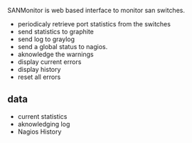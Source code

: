 SANMonitor is web based interface to monitor san switches.

- periodicaly retrieve port statistics from the switches
- send statistics to graphite
- send log to graylog
- send a global status to nagios.
- aknowledge the warnings
- display current errors
- display history
- reset all errors

## data
- current statistics
- aknowledging log
- Nagios History
